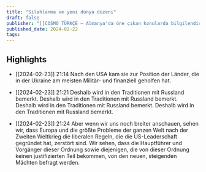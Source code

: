 ```yaml
---
title: "Silahlanma ve yeni dünya düzeni"
draft: false
publisher: "[[COSMO TÜRKÇE – Almanya'da öne çıkan konularda bilgilendirici Türkçe podcast]]"
published_date: 2024-02-22
tags:
---
```



## Highlights
* [[2024-02-23]] 21:14  Nach den USA kam sie zur Position der Länder, die in der Ukraine am meisten Militär- und finanziell geholfen hat.

* [[2024-02-23]] 21:21  Deshalb wird in den Traditionen mit Russland bemerkt. Deshalb wird in den Traditionen mit Russland bemerkt. Deshalb wird in den Traditionen mit Russland bemerkt. Deshalb wird in den Traditionen mit Russland bemerkt.

* [[2024-02-23]] 21:24  Aber wenn wir uns noch breiter anschauen, sehen wir, dass Europa und die größte Probleme der ganzen Welt nach der Zweiten Weltkrieg die liberalen Regeln, die die US-Leaderschaft gegründet hat, zerstört sind. Wir sehen, dass die Hauptführer und Vorgänger dieser Ordnung sowie diejenigen, die von dieser Ordnung keinen justifizierten Teil bekommen, von den neuen, steigenden Mächten befragt werden.

